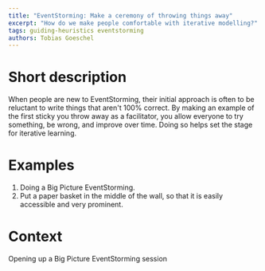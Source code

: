 ```yaml
---
title: "EventStorming: Make a ceremony of throwing things away"
excerpt: "How do we make people comfortable with iterative modelling?"
tags: guiding-heuristics eventstorming
authors: Tobias Goeschel
---
```


# Short description

When people are new to EventStorming, their initial approach is often to be reluctant to write things that aren't 100% correct. By making an example of the first sticky you throw away as a facilitator, you allow everyone to try something, be wrong, and improve over time. Doing so helps set the stage for iterative learning.

# Examples

1. Doing a Big Picture EventStorming.
2. Put a paper basket in the middle of the wall, so that it is easily accessible and very prominent.

# Context

Opening up a Big Picture EventStorming session
